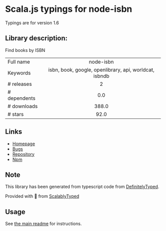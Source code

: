 
# Scala.js typings for node-isbn

Typings are for version 1.6

## Library description:
Find books by ISBN

|                    |                 |
| ------------------ | :-------------: |
| Full name          | node-isbn |
| Keywords           | isbn, book, google, openlibrary, api, worldcat, isbndb |
| # releases         | 2 |
| # dependents       | 0.0 |
| # downloads        | 388.0 |
| # stars            | 92.0 |

## Links
- [Homepage](https://github.com/palmerabollo/node-isbn#readme)
- [Bugs](https://github.com/palmerabollo/node-isbn/issues)
- [Repository](https://github.com/palmerabollo/node-isbn)
- [Npm](https://www.npmjs.com/package/node-isbn)
    


## Note
This library has been generated from typescript code from [DefinitelyTyped](https://definitelytyped.org).

Provided with :purple_heart: from [ScalablyTyped](https://github.com/oyvindberg/ScalablyTyped)

## Usage
See [the main readme](../../readme.md) for instructions.


